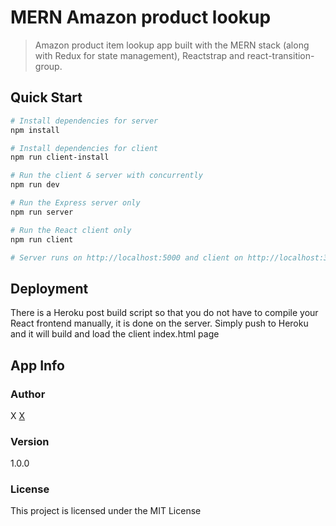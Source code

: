 # MERN Amazon product lookup

> Amazon product item lookup app built with the MERN stack (along with Redux for state management), Reactstrap and react-transition-group.

## Quick Start

```bash
# Install dependencies for server
npm install

# Install dependencies for client
npm run client-install

# Run the client & server with concurrently
npm run dev

# Run the Express server only
npm run server

# Run the React client only
npm run client

# Server runs on http://localhost:5000 and client on http://localhost:3000
```

## Deployment

There is a Heroku post build script so that you do not have to compile your React frontend manually, it is done on the server. Simply push to Heroku and it will build and load the client index.html page

## App Info

### Author

X
[X](http://www.lhh.zone)

### Version

1.0.0

### License

This project is licensed under the MIT License
